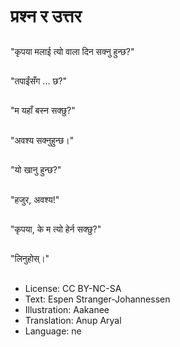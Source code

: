 # प्रश्न र उत्तर

##
"कृपया मलाई त्यो वाला दिन सक्नु हुन्छ?"

##
"तपाईंसँग ... छ?"

##
"म यहाँ बस्न सक्छु?"

##
"अवश्य सक्नुहुन्छ।"

##
"यो खानु हुन्छ?"

##
"हजुर, अवश्य!"

##
"कृपया, के म त्यो हेर्न सक्छु?"

##
"लिनुहोस्।"

##
* License: CC BY-NC-SA
* Text: Espen Stranger-Johannessen
* Illustration: Aakanee
* Translation: Anup Aryal
* Language: ne
